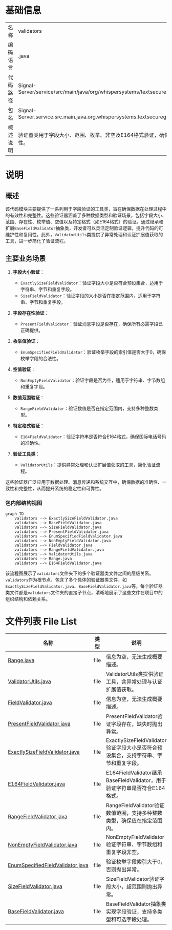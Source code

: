 # 基础信息

|      |      |
|------|------|
| 名称 | validators |
| 编码语言 | .java |
| 代码路径 | Signal-Server/service/src/main/java/org/whispersystems/textsecuregcm/grpc/validators |
| 包名 | Signal-Server.service.src.main.java.org.whispersystems.textsecuregcm.grpc.validators |
| 概述说明 | 验证器类用于字段大小、范围、枚举、非空及E164格式验证，确保数据完整性和准确性。 |

# 说明

## 概述
该代码模块主要提供了一系列用于字段验证的工具类，旨在确保数据在处理过程中的有效性和完整性。这些验证器涵盖了多种数据类型和验证场景，包括字段大小、范围、存在性、枚举值、空值以及特定格式（如E164格式）的验证。通过继承和扩展`BaseFieldValidator`抽象类，开发者可以灵活定制验证逻辑，提升代码的可维护性和复用性。此外，`ValidatorUtils`类提供了异常处理和认证扩展值获取的工具，进一步简化了验证流程。

## 主要业务场景
1. **字段大小验证**：
   - `ExactlySizeFieldValidator`：验证字段大小是否符合预设集合，适用于字符串、字节和重复字段。
   - `SizeFieldValidator`：验证字段的大小是否在指定范围内，适用于字符串、字节和重复字段。

2. **字段存在性验证**：
   - `PresentFieldValidator`：验证消息字段是否存在，确保所有必需字段已正确提供。

3. **枚举值验证**：
   - `EnumSpecifiedFieldValidator`：验证枚举字段的索引值是否大于0，确保枚举字段的合法性。

4. **空值验证**：
   - `NonEmptyFieldValidator`：验证字段是否为空，适用于字符串、字节数组和重复字段。

5. **数值范围验证**：
   - `RangeFieldValidator`：验证数值是否在指定范围内，支持多种整数类型。

6. **特定格式验证**：
   - `E164FieldValidator`：验证字符串是否符合E164格式，确保国际电话号码的准确性。

7. **验证工具类**：
   - `ValidatorUtils`：提供异常处理和认证扩展值获取的工具，简化验证流程。

这些验证器广泛应用于数据处理、消息传递和系统交互中，确保数据的准确性、一致性和完整性，从而提升系统的稳定性和可靠性。


### 包内部结构视图

```mermaid
graph TD
    validators --> ExactlySizeFieldValidator.java
    validators --> BaseFieldValidator.java
    validators --> SizeFieldValidator.java
    validators --> PresentFieldValidator.java
    validators --> EnumSpecifiedFieldValidator.java
    validators --> NonEmptyFieldValidator.java
    validators --> FieldValidator.java
    validators --> RangeFieldValidator.java
    validators --> ValidatorUtils.java
    validators --> Range.java
    validators --> E164FieldValidator.java
```

该流程图展示了`validators`文件夹下的多个验证器类文件之间的层级关系。`validators`作为根节点，包含了多个具体的验证器类文件，如`ExactlySizeFieldValidator.java`、`BaseFieldValidator.java`等。每个验证器类文件都是`validators`文件夹的直接子节点，清晰地展示了这些文件在项目中的组织结构和依赖关系。

# 文件列表 File List

| 名称   | 类型  | 说明 |
|-------|------|-------------|
| [Range.java](Range.md) | file | 信息为空，无法生成概要描述。 |
| [ValidatorUtils.java](ValidatorUtils.md) | file | ValidatorUtils类提供验证工具，含异常处理与认证扩展值获取。 |
| [FieldValidator.java](FieldValidator.md) | file | 信息为空，无法生成概要描述。 |
| [PresentFieldValidator.java](PresentFieldValidator.md) | file | PresentFieldValidator验证字段存在，缺失时抛出异常。 |
| [ExactlySizeFieldValidator.java](ExactlySizeFieldValidator.md) | file | ExactlySizeFieldValidator验证字段大小是否符合预设集合，支持字符串、字节和重复字段。 |
| [E164FieldValidator.java](E164FieldValidator.md) | file | E164FieldValidator继承BaseFieldValidator，用于验证字符串是否符合E164格式。 |
| [RangeFieldValidator.java](RangeFieldValidator.md) | file | RangeFieldValidator验证数值范围，支持多种整数类型，确保值在指定范围内。 |
| [NonEmptyFieldValidator.java](NonEmptyFieldValidator.md) | file | NonEmptyFieldValidator验证字符串、字节数组和重复字段非空。 |
| [EnumSpecifiedFieldValidator.java](EnumSpecifiedFieldValidator.md) | file | 验证枚举字段索引大于0，否则抛出异常。 |
| [SizeFieldValidator.java](SizeFieldValidator.md) | file | SizeFieldValidator验证字段大小，超范围则抛出异常。 |
| [BaseFieldValidator.java](BaseFieldValidator.md) | file | BaseFieldValidator抽象类实现字段验证，支持多类型和可选字段处理。 |


